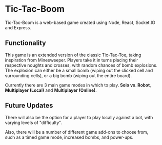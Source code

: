 # Tic-Tac-Boom

Tic-Tac-Boom is a web-based game created using Node, React, Socket.IO and Express.

## Functionality

This game is an extended version of the classic Tic-Tac-Toe, taking inspiration from Minesweeper.
Players take it in turns placing their respective noughts and crosses, with random chances of
bomb explosions. The explosion can either be a small bomb (wiping out the clicked cell and surrounding
cells), or a big bomb (wiping out the entire board).

Currently there are 3 main game modes in which to play. **Solo vs. Robot**, **Multiplayer (Local)**
and **Multiplayer (Online)**.

## Future Updates

There will also be the option for a player to play locally against a bot, with varying levels
of "difficulty".

Also, there will be a number of different game add-ons to choose from,
such as a timed game mode, increased bombs, and power-ups.